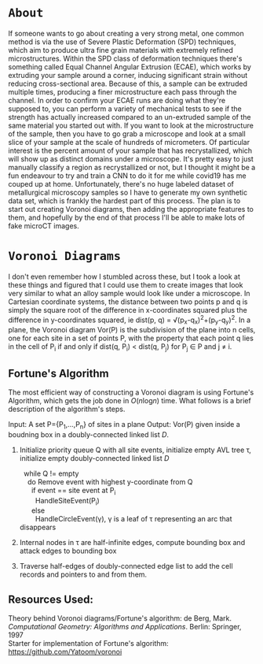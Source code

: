 # `About`

If someone wants to go about creating a very strong metal, one common method is via the use of Severe Plastic Deformation (SPD) techniques, which aim to produce ultra fine grain materials with extremely refined microstructures. Within the SPD class of deformation techniques there's something called Equal Channel Angular Extrusion (ECAE), which works by extruding your sample around a corner, inducing significant strain without reducing cross-sectional area. Because of this, a sample can be extruded multiple times, producing a finer microstructure each pass through the channel. In order to confirm your ECAE runs are doing what they're supposed to, you can perform a variety of mechanical tests to see if the strength has actually increased compared to an un-extruded sample of the same material you started out with. If you want to look at the microstructure of the sample, then you have to go grab a microscope and look at a small slice of your sample at the scale of hundreds of micrometers. Of particular interest is the percent amount of your sample that has recrystallized, which will show up as distinct domains under a microscope. It's pretty easy to just manually classify a region as recrystallized or not, but I thought it might be a fun endeavour to try and train a CNN to do it for me while covid19 has me couped up at home. Unfortunately, there's no huge labeled dataset of metallurgical microscopy samples so I have to generate my own synthetic data set, which is frankly the hardest part of this process. The plan is to start out creating Voronoi diagrams, then adding the appropriate features to them, and hopefully by the end of that process I'll be able to make lots of fake microCT images. 

# `Voronoi Diagrams` 
I don't even remember how I stumbled across these, but I took a look at these things and figured that I could use them to create images that look very similar to what an alloy sample would look like under a microscope. In Cartesian coordinate systems, the distance between two points p and q is simply the square root of the difference in x-coordinates squared plus the difference in y-coordinates squared, ie dist(p, q) = &radic;(p<sub>x</sub>-q<sub>x</sub>)<sup>2</sup>+(p<sub>y</sub>-q<sub>y</sub>)<sup>2</sup>. In a plane, the Voronoi diagram Vor(P) is the subdivision of the plane into n cells, one for each site in a set of points P, with the property that each point q lies in the cell of P<sub>i</sub> if and only if dist(q, P<sub>i</sub>) &lt; dist(q, P<sub>j</sub>) for P<sub>j</sub> &isin; P and j &ne; i. 

## Fortune's Algorithm
The most efficient way of constructing a Voronoi diagram is using Fortune's Algorithm, which gets the job done in <i>O</i>(<i>n</i>log<i>n</i>) time. What follows is a brief description of the algorithm's steps.

Input: A set P={P<sub>1</sub>,...,P<sub>n</sub>} of sites in a plane
Output: Vor(P) given inside a boudning box in a doubly-connected linked list <i>D</i>.

1. Initialize priority queue Q with all site events, initialize empty AVL tree &tau;, initialize empty doubly-connected linked list <i>D</i>

    &nbsp;&nbsp;while Q != empty<br>
        &nbsp;&nbsp;&nbsp;&nbsp;do Remove event with highest y-coordinate from Q<br>
            &nbsp;&nbsp;&nbsp;&nbsp;&nbsp;&nbsp;if event == site event at P<sub>i</sub><br>
                &nbsp;&nbsp;&nbsp;&nbsp;&nbsp;&nbsp;&nbsp;&nbsp;HandleSiteEvent(P<sub>i</sub>)<br>
            &nbsp;&nbsp;&nbsp;&nbsp;&nbsp;&nbsp;else<br>
                &nbsp;&nbsp;&nbsp;&nbsp;&nbsp;&nbsp;&nbsp;&nbsp;HandleCircleEvent(&gamma;), &gamma; is a leaf of &tau; representing an arc that disappears<br>

2. Internal nodes in &tau; are half-infinite edges, compute bounding box and attack edges to bounding box
3. Traverse half-edges of doubly-connected edge list to add the cell records and pointers to and from them. 

## Resources Used:
Theory behind Voronoi diagrams/Fortune's algorithm: de Berg, Mark. <i>Computational Geometry: Algorithms and Applications</i>. Berlin: Springer, 1997<br>
Starter for implementation of Fortune's algorithm: https://github.com/Yatoom/voronoi
